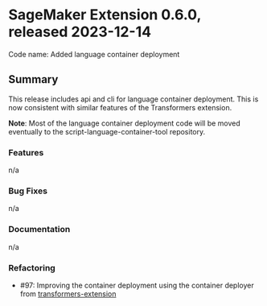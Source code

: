 # SageMaker Extension 0.6.0, released 2023-12-14

Code name: Added language container deployment

## Summary

This release includes api and cli for language container deployment. This is now consistent with
similar features of the Transformers extension.

**Note**: Most of the language container deployment code will be moved eventually to the
script-language-container-tool repository.

### Features

n/a
  
### Bug Fixes

n/a
  
### Documentation

n/a

### Refactoring

- #97: Improving the container deployment using the container deployer from [transformers-extension](https://github.com/exasol/transformers-extension/)  
